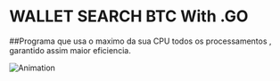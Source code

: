 # WALLET SEARCH BTC With .GO
##Programa que usa o maximo da sua CPU todos os processamentos , garantido assim maior eficiencia.

![Animation](https://i.gifer.com/origin/81/81eb06410af54b829a93e1fd26831fc1_w200.gif)
